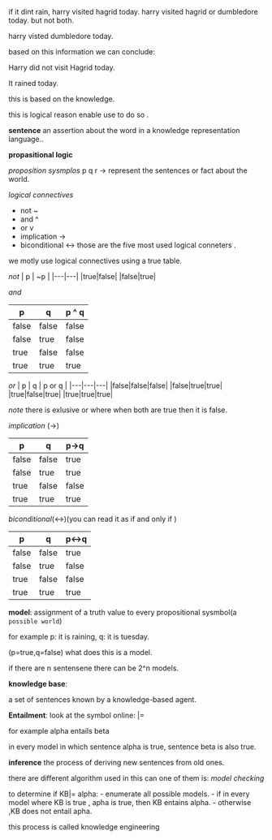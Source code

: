 if it dint rain, harry visited hagrid today.
harry visited hagrid or dumbledore today. but not both.

harry visted dumbledore today. 


based on this information we can conclude:

Harry did not visit Hagrid today. 

It rained today. 

this is based on the knowledge. 

this is logical reason enable use to do so . 

**sentence**
an assertion about the word in a knowledge representation language..

**propasitional logic**

*proposition sysmplos*
p q r -> represent the sentences or fact about the world. 

*logical connectives*
- not ~
- and ^ 
- or v
- implication -> 
- biconditional <->
those are the five most used logical conneters .

we motly use logical connectives using a true table. 

*not*
| p | ~p |
|---|---|
|true|false|
|false|true|

*and*

| p | q | p ^ q|
|---|---|---|
|false|false|false|
|false|true|false|
|true|false|false|
|true|true|true|

*or*
| p | q | p or q |
|---|---|---|
|false|false|false|
|false|true|true|
|true|false|true|
|true|true|true|


*note* there is exlusive or where when both are true then it is false.

*implication* (->)

| p | q | p->q |
|---|---|---|
|false|false| true|
|false|true|true|
|true|false|false|
|true|true|true|

*biconditional*(<->)(you can read it as if and only if )

| p | q | p<->q |
|---|---|---|
|false|false| true|
|false|true|false|
|true|false|false|
|true|true|true|

**model**: assignment of a truth value to every propositional sysmbol(a `possible world`)

for example 
p: it is raining,
q: it is tuesday.


(p=true,q=false)
what does this is a model.


if there are n sentensene there can be 2^n models. 

**knowledge base**:

a set of sentences known by a knowledge-based agent. 

**Entailment**: look at the symbol online: |= 

for example alpha entails beta

in every model in which sentence alpha is true, sentence beta is also true. 


**inference**
the process of deriving new sentences from old ones. 

there are different algorithm used in this can one of them is:
*model checking*

to determine if KB|= alpha:
    - enumerate all possible models. 
    - if in every model where KB is true , apha is true, then KB entains alpha. 
    - otherwise ,KB does not entail apha. 

this process is called knowledge engineering 



